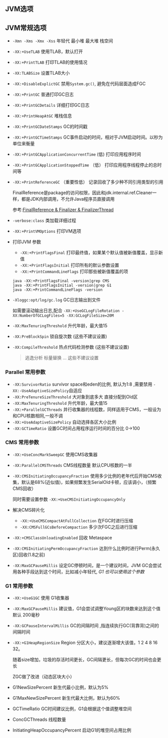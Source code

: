 JVM选项
---
## JVM常规选项
* `-Xmn -Xms -Xmx -Xss`  年轻代 最小堆 最大堆 栈空间
* `-XX:+UseTLAB`  使用TLAB，默认打开
* `-XX:+PrintTLAB`  打印TLAB的使用情况
* `-XX:TLABSize`  设置TLAB大小
* `-XX:+DisableExplictGC`  禁用`System.gc()`, 避免在代码层面造成FGC
* `-XX:+PrintGC`  普通打印GC日志
* `-XX:+PrintGCDetails` 详细打印GC日志
* `-XX:+PrintHeapAtGC` 堆栈信息
* `-XX:+PrintGCDateStamps` GC的时间戳
* `-XX:+PrintGCTimeStamps` GC事件启动的时间，相对于JVM启动时间。以秒为单位来衡量
* `-XX:+PrintGCApplicationConcurrentTime` (低)  打印应用程序时间
* `-XX:+PrintGCApplicationStoppedTime` （低）  打印应用程序线程停止的总时间等
* `-XX:+PrintReferenceGC` （重要性低）  记录回收了多少种不同引用类型的引用

  FinalReference是package的访问权限，因此和jdk.internal.ref.Cleaner一样，都是JDK内部调用，不允许Java程序员直接调用

  参考:[FinalReference & Finalizer & FinalizerThread](https://blog.csdn.net/reliveIT/article/details/116307562)
* `-verbose:class`  类加载详细过程
* `-XX:+PrintVMOptions` 打印VM选项
* 打印JVM 参数
  * `-XX:+PrintFlagsFinal` 打印最终值，如果某个默认值被新值覆盖，显示新值
  * `-XX:+PrintFlagsInitial` 打印所有的默认参数设置
  * `-XX:+PrintCommandLineFlags` 打印那些被新值覆盖的项
  
  ```shell
  java -XX:+PrintFlagsFinal -version|grep CMS
  java -XX:+PrintFlagsInitial -version|grep G1
  java -XX:+PrintCommandLineFlags -version
  ```
* `-Xloggc:opt/log/gc.log` GC日志输出到文件 

  如需要滚动输出日志,配合 `-XX:+UseGCLogFileRotation -XX:NumberOfGCLogFiles=5 -XX:GCLogFileSize=20M` 
* `-XX:MaxTenuringThreshold`  升代年龄，最大值15
* `-XX:PreBlockSpin` 锁自旋次数  (这些不建议设置)
* `-XX:CompileThreshold` 热点代码检测参数 (这些不建议设置)
  
  > 逃逸分析 标量替换 ... 这些不建议设置
### Parallel 常用参数
* `-XX:SurvivorRatio` survivor space和eden的比例, 默认为1:8 ,需要禁用 `-XX:-UseAdaptiveSizePolicy`自适应
* `-XX:PreTenureSizeThreshold`  大对象到底多大 直接分配到Old区
* `-XX:MaxTenuringThreshold`  升代年龄，最大值15
* `-XX:+ParallelGCThreads`  并行收集器的线程数，同样适用于CMS，一般设为和CPU核数相同,一般不调
* `-XX:+UseAdaptiveSizePolicy`  自动选择各区大小比例
* `-XX:GCTimeRatio`  设置GC时间占用程序运行时间的百分比 0->100
### CMS 常用参数
* `-XX:+UseConcMarkSweepGC` 使用CMS收集器
* `-XX:ParallelCMSThreads`  CMS线程数量 默认CPU核数的一半
* `-XX:CMSInitiatingOccupancyFraction`  使用多少比例的老年代后开始CMS收集，默认是68%(近似值)，如果频繁发生SerialOld卡顿，应该调小，（频繁CMS回收）

  同时需要设置参数 `-XX:+UseCMSInitiatingOccupancyOnly`
* 解决CMS碎片化
  * `-XX:+UseCMSCompactAtFullCollection`  在FGC时进行压缩
  * `-XX:CMSFullGCsBeforeCompaction`  多少次FGC之后进行压缩
* `-XX:+CMSClassUnloadingEnabled` 回收 Metaspace
* `-XX:CMSInitiatingPermOccupancyFraction`  达到什么比例时进行Perm(永久区)回收(1.8之前)
* `-XX:MaxGCPauseMillis`  设定GC停顿时间，是一个建议时间，JVM GC会尝试用各种手段达到这个时间，比如减小年轻代, *G1 也可以使用这个参数*
### G1 常用参数
* `-XX:+UseG1GC` 使用 G1收集器
* `-XX:MaxGCPauseMillis`  建议值，G1会尝试调整Young区的块数来达到这个值 默认 200毫秒
* `-XX:GCPauseIntervalMillis`  GC的间隔时间 ,指连续执行GC(背靠背)之间的间隔时间
* `-XX:+G1HeapRegionSize`  Region 分区大小，建议逐渐增大该值，1 2 4 8 16 32。
  
  随着size增加，垃圾的存活时间更长，GC间隔更长，但每次GC的时间也会更长
  
  ZGC做了改进（动态区块大小）
* G1NewSizePercent
  新生代最小比例，默认为5%
* G1MaxNewSizePercent
  新生代最大比例，默认为60%
* GCTimeRatio
  GC时间建议比例，G1会根据这个值调整堆空间
* ConcGCThreads
  线程数量
* InitiatingHeapOccupancyPercent
  启动G1的堆空间占用比例
